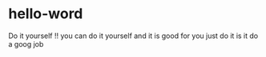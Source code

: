 # hello-word
Do it yourself !!
you can do it yourself and it is good for you
just do it
is it
do a goog job
